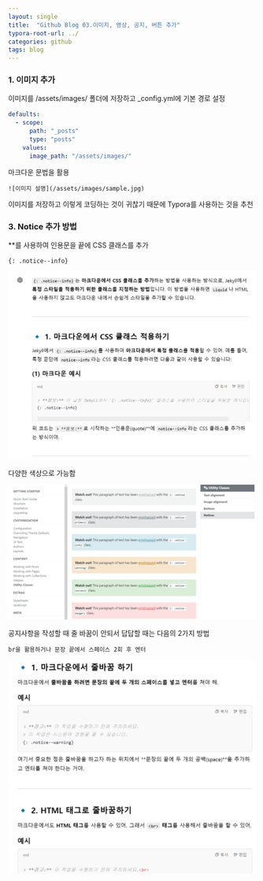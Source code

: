 ```yaml
---
layout: single
title:  "Github Blog 03.이미지, 영상, 공지, 버튼 추가"
typora-root-url: ../
categories: github
tags: blog
---
```




### 1. 이미지 추가

이미지를 /assets/images/ 폴더에 저장하고 _config.yml에 기본 경로 설정

```yaml
defaults:
  - scope:
      path: "_posts"
      type: "posts"
    values:
      image_path: "/assets/images/"
```

마크다운 문법을 활용

```
![이미지 설명](/assets/images/sample.jpg)
```



이미지를 저장하고 이렇게 코딩하는 것이 귀찮기 때문에 Typora를 사용하는 것을 추천



### 3. Notice 추가 방법

**를 사용하여 인용문을 끝에 CSS 클래스를 추가

```
{: .notice--info}
```

![image-20250129153654126](/images/2025-01-25-03/image-20250129153654126.png)



다양한 색상으로 가능함



![image-20250129153802946](/images/2025-01-25-03/image-20250129153802946.png)



공지사항을 작성할 때 줄 바꿈이 안되서 답답할 때는 다음의 2가지 방법

`br을 활용하거나 문장 끝에서 스페이스 2회 후 엔터`



![image-20250129153932403](/images/2025-01-25-03/image-20250129153932403.png)
